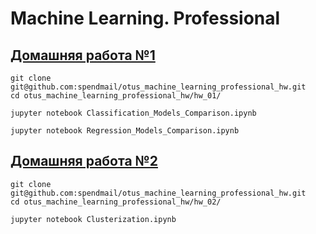 # Machine Learning. Professional

## [Домашняя работа №1](./hw_01)

```
git clone git@github.com:spendmail/otus_machine_learning_professional_hw.git
cd otus_machine_learning_professional_hw/hw_01/

jupyter notebook Classification_Models_Comparison.ipynb

jupyter notebook Regression_Models_Comparison.ipynb
```

## [Домашняя работа №2](./hw_02)

```
git clone git@github.com:spendmail/otus_machine_learning_professional_hw.git
cd otus_machine_learning_professional_hw/hw_02/

jupyter notebook Clusterization.ipynb

```
